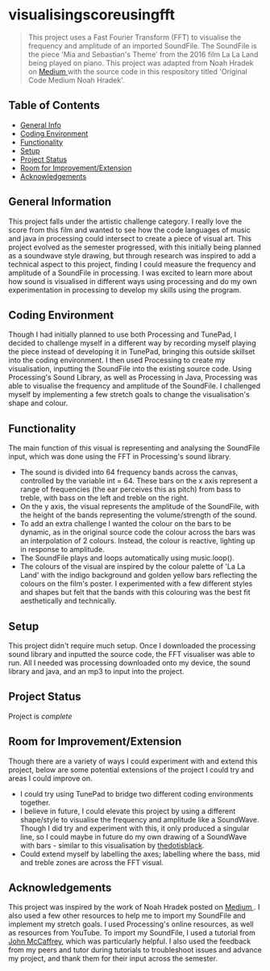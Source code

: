 # visualisingscoreusingfft
> This project uses a Fast Fourier Transform (FFT) to visualise the frequency and amplitude of an imported SoundFile. The SoundFile is the piece 'Mia and Sebastian's Theme' from the 2016 film La La Land being played on piano. This project was adapted from Noah Hradek on [ Medium ](https://medium.com/@noahhradek/making-a-frequency-visualizer-in-processing-e3750c699a7b) with the source code in this respository titled 'Original Code Medium Noah Hradek'.
 
## Table of Contents
* [General Info](#general-information)
* [Coding Environment](#Coding-Environment)
* [Functionality](#functionality)
* [Setup](#setup)
* [Project Status](#project-status)
* [Room for Improvement/Extension](#room-for-improvement/extension)
* [Acknowledgements](#acknowledgements)
<!-- * [License](#license) -->


## General Information
This project falls under the artistic challenge category. I really love the score from this film and wanted to see how the code languages of music and java in processing could intersect to create a piece of visual art. This project evolved as the semester progressed, with this initially being planned as a soundwave style drawing, but through research was inspired to add a technical aspect to this project, finding I could measure the frequency and amplitude of a SoundFile in processing. I was excited to learn more about how sound is visualised in different ways using processing and do my own experimentation in processing to develop my skills using the program. 


## Coding Environment
Though I had initially planned to use both Processing and TunePad, I decided to challenge myself in a different way by recording myself playing the piece instead of developing it in TunePad, bringing this outside skillset into the coding environment. I then used Processing to create my visualisation, inputting the SoundFile into the existing source code. Using Processing's Sound Library, as well as Processing in Java, Processing was able to visualise the frequency and amplitude of the SoundFile. I challenged myself by implementing a few stretch goals to change the visualisation's shape and colour.

## Functionality
The main function of this visual is representing and analysing the SoundFile input, which was done using the FFT in Processing's sound library. 
- The sound is divided into 64 frequency bands across the canvas, controlled by the variable int = 64. These bars on the x axis represent a range of frequencies (the ear perceives this as pitch) from bass to treble, with bass on the left and treble on the right.
- On the y axis, the visual represents the amplitude of the SoundFile, with the height of the bands representing the volume/strength of the sound.
- To add an extra challenge I wanted the colour on the bars to be dynamic, as in the original source code the colour across the bars was an interpolation of 2 colours. Instead, the colour is reactive, lighting up in response to amplitude.
- The SoundFile plays and loops automatically using music.loop().
- The colours of the visual are inspired by the colour palette of 'La La Land' with the indigo background and golden yellow bars reflecting the colours on the film's poster. I experimented with a few different styles and shapes but felt that the bands with this colouring was the best fit aesthetically and technically. 

## Setup
This project didn't require much setup. Once I downloaded the processing sound library and inputted the source code, the FFT visualiser was able to run. All I needed was processing downloaded onto my device, the sound library and java, and an mp3 to input into the project. 

## Project Status
Project is _complete_ 


## Room for Improvement/Extension
Though there are a variety of ways I could experiment with and extend this project, below are some potential extensions of the project I could try and areas I could improve on. 
- I could try using TunePad to bridge two different coding environments together.
- I believe in future, I could elevate this project by using a different shape/style to visualise the frequency and amplitude like a SoundWave. Though I did try and experiment with this, it only produced a singular line, so I could maybe in future do my own drawing of a SoundWave with bars - similar to this visualisation by [thedotisblack](https://www.youtube.com/shorts/FSV5qoVCy2g).
- Could extend myself by labelling the axes; labelling where the bass, mid and treble zones are across the FFT visual. 


## Acknowledgements
This project was inspired by the work of Noah Hradek posted on [ Medium ](https://medium.com/@noahhradek/making-a-frequency-visualizer-in-processing-e3750c699a7b). I also used a few other resources to help me to import my SoundFile and implement my stretch goals. I used Processing's online resources, as well as resources from YouTube. To import my SoundFile, I used a tutorial from [John McCaffrey](https://www.youtube.com/watch?v=I6fG1wneXWo), which was particularly helpful. I also used the feedback from my peers and tutor during tutorials to troubleshoot issues and advance my project, and thank them for their input across the semester.  


<!-- Optional -->
<!-- ## License -->
<!-- This project is open source and available under the [... License](). -->
